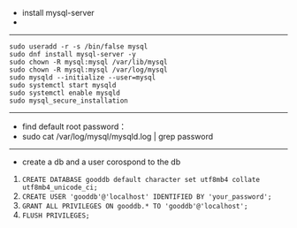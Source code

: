 

- install mysql-server
- 

----------
	sudo useradd -r -s /bin/false mysql
	sudo dnf install mysql-server -y
	sudo chown -R mysql:mysql /var/lib/mysql
	sudo chown -R mysql:mysql /var/log/mysql
	sudo mysqld --initialize --user=mysql
	sudo systemctl start mysqld
	sudo systemctl enable mysqld
	sudo mysql_secure_installation

----------


- find default root password：
- sudo cat /var/log/mysql/mysqld.log | grep password

----------


- create a db and a user corospond to the db
	
	

1. `CREATE DATABASE gooddb default character set utf8mb4 collate utf8mb4_unicode_ci;`
2. `CREATE USER 'gooddb'@'localhost' IDENTIFIED BY 'your_password';`
3. `GRANT ALL PRIVILEGES ON gooddb.* TO 'gooddb'@'localhost';`
4. `FLUSH PRIVILEGES;`